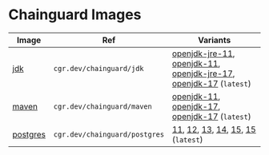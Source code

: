 # Chainguard Images

| Image | Ref | Variants |
| ----- | ----| -------- |
| [jdk](./images/jdk) | `cgr.dev/chainguard/jdk` | [openjdk-jre-11](./images/jdk/configs/openjdk-jre-11.apko.yaml), [openjdk-11](./images/jdk/configs/openjdk-11.apko.yaml), [openjdk-jre-17](./images/jdk/configs/openjdk-jre-17.apko.yaml), [openjdk-17](./images/jdk/configs/openjdk-17.apko.yaml) (`latest`) |
| [maven](./images/maven) | `cgr.dev/chainguard/maven` | [openjdk-11](./images/maven/configs/openjdk-11.apko.yaml), [openjdk-17](./images/maven/configs/openjdk-17.apko.yaml), [openjdk-17](./images/maven/configs/openjdk-17.apko.yaml) (`latest`) |
| [postgres](./images/postgres) | `cgr.dev/chainguard/postgres` | [11](./images/postgres/configs/11.apko.yaml), [12](./images/postgres/configs/12.apko.yaml), [13](./images/postgres/configs/13.apko.yaml), [14](./images/postgres/configs/14.apko.yaml), [15](./images/postgres/configs/15.apko.yaml), [15](./images/postgres/configs/15.apko.yaml) (`latest`) |
